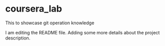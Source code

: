 # coursera_lab
This to showcase git operation knowledge

I am editing the README file. Adding some more details about the project description.
